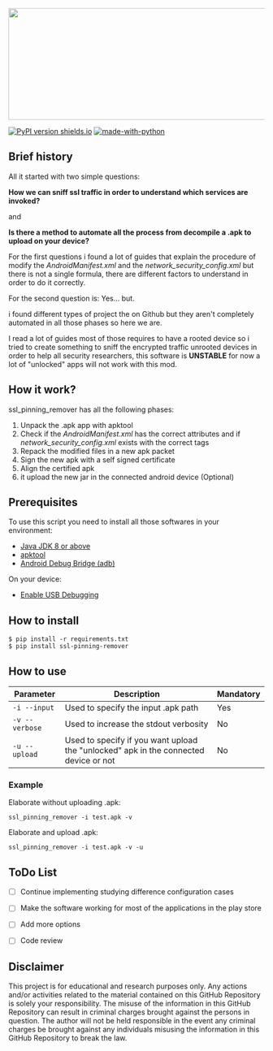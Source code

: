 <p align="center">
  <img width="600" height="220" src="https://github.com/HexNio/ssl_pinning_remover/blob/master/imgs/SSL_pinning_remover_logo.png?raw=true">
</p>

[![PyPI version shields.io](https://img.shields.io/pypi/v/booking-scraper.svg)](https://pypi.org/project/booking-scraper/)
[![made-with-python](https://img.shields.io/badge/Made%20with-Python-1f425f.svg)](https://www.python.org/)


## Brief history
All it started with two simple questions:

**How we can sniff ssl traffic in order to understand which services are invoked?**

and

**Is there a method to automate all the process from decompile a .apk to upload on your device?**

For the first questions i found a lot of guides that explain the procedure of modify the *AndroidManifest.xml* and the *network_security_config.xml* but there is not a single formula, there are different factors to understand in order to do it correctly.

For the second question is: Yes... but.

i found different types of project the on Github but they aren't completely automated in all those phases so here we are.

I read a lot of guides most of those requires to have a rooted device so i tried to create something to sniff the encrypted traffic unrooted devices in order to help all security researchers, this software is **UNSTABLE** for now a lot of "unlocked" apps will not work with this mod.

## How it work?
ssl_pinning_remover has all the following phases:
1. Unpack the .apk app with apktool
2. Check if the *AndroidManifest.xml* has the correct attributes and if *network_security_config.xml* exists with the correct tags
3. Repack the modified files in a new apk packet
4. Sign the new apk with a self signed certificate
5. Align the certified apk
6. it upload the new jar in the connected android device (Optional)

## Prerequisites
To use this script you need to install all those softwares in your environment:
* [Java JDK 8 or above](https://www.oracle.com/it/java/technologies/javase-downloads.html)
* [apktool](https://ibotpeaches.github.io/Apktool/)
* [Android Debug Bridge (adb)](https://developer.android.com/studio/releases/platform-tools)

On your device:
* [Enable USB Debugging](https://www.phonearena.com/news/How-to-enable-USB-debugging-on-Android_id53909)

## How to install

```
$ pip install -r requirements.txt
$ pip install ssl-pinning-remover
```

## How to use 
| Parameter  | Description | Mandatory |
| ------------- | ------------- |------------- |
| `-i --input`  | Used to specify the input .apk path | Yes |
| `-v --verbose`  | Used to increase the stdout verbosity  | No |
| `-u --upload`  | Used to specify if you want upload the "unlocked" apk in the connected device or not  | No |

### Example

Elaborate without uploading .apk:

`ssl_pinning_remover -i test.apk -v`

Elaborate and upload .apk:

`ssl_pinning_remover -i test.apk -v -u`

## ToDo List

- [ ] Continue implementing studying difference configuration cases

- [ ] Make the software working for most of the applications in the play store

- [ ] Add more options

- [ ] Code review


## Disclaimer

This project is for educational and research purposes only. Any actions and/or activities related to the material contained on this GitHub Repository is solely your responsibility. The misuse of the information in this GitHub Repository can result in criminal charges brought against the persons in question. The author will not be held responsible in the event any criminal charges be brought against any individuals misusing the information in this GitHub Repository to break the law.
